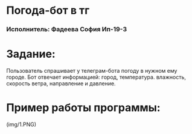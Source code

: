 <h1>Погода-бот в тг<a href="https://daniilshat.ru/" target="_blank"></a> 
</h1>
<h3>Исполнитель: Фадеева София Ип-19-3</h3>

# Задание:
Пользователь спрашивает у телеграм-бота погоду в нужном ему городе. 
Бот отвечает информацией: город, температура. влажность, скорость ветра, направление и давление.

# Пример работы программы:
(img/1.PNG)

